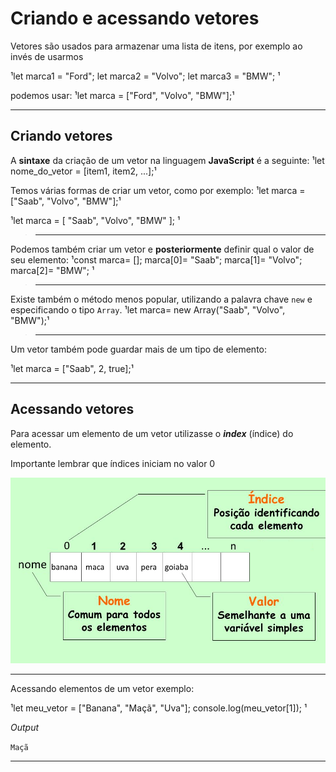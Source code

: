 # Criando e acessando vetores

Vetores são usados para armazenar uma lista de itens, por exemplo ao invés de usarmos

¹let marca1 = "Ford";
let marca2 = "Volvo";
let marca3 = "BMW";
¹

podemos usar:
¹let marca = ["Ford", "Volvo", "BMW"];¹
___

## Criando vetores

A **sintaxe** da criação de um vetor na linguagem **JavaScript** é a seguinte:
¹let nome_do_vetor = [item1, item2, ...];¹

Temos várias formas de criar um vetor, como por exemplo:
¹let marca = ["Saab", "Volvo", "BMW"];¹

¹let marca = [
  "Saab",
  "Volvo",
  "BMW"
]; 
¹

> ___

Podemos também criar um vetor e **posteriormente** definir qual o valor de seu elemento:
¹const marca= [];
marca[0]= "Saab";
marca[1]= "Volvo";
marca[2]= "BMW";
¹

> ___

Existe também o método menos popular, utilizando a palavra chave ```new``` e especificando o tipo ```Array```.
¹let marca= new Array("Saab", "Volvo", "BMW");¹

> ___

Um vetor também pode guardar mais de um tipo de elemento:

¹let marca = ["Saab", 2, true];¹

___

## Acessando vetores

Para acessar um elemento de um vetor utilizasse o ***index*** (índice) do elemento.

Importante lembrar que índices iniciam no valor 0

![Diagrama de fluxo](./markdown/Volume6/Exercicio_1/imgIndex.png)
___
Acessando elementos de um vetor exemplo:

¹let meu_vetor = ["Banana", "Maçã", "Uva"];
console.log(meu_vetor[1]);
¹

*Output*

```Maçã```
___
